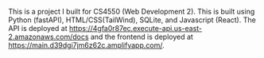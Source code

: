 This is a project I built for CS4550 (Web Development 2). This is built using Python (fastAPI), HTML/CSS(TailWind), SQLite, and Javascript (React). The API is deployed at https://4gfa0r87ec.execute-api.us-east-2.amazonaws.com/docs and the frontend is deployed at https://main.d39dgi7jm6z62c.amplifyapp.com/. 
